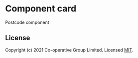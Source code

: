 # Component card
Postcode component 


## License
Copyright (c) 2021 Co-operative Group Limited.
Licensed [MIT](https://github.com/coopdigital/coop-frontend/blob/master/LICENSE).

 